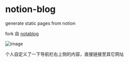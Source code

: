 # notion-blog

generate static pages from notion

fork 自 [notablog](https://github.com/dragonman225/notablog)

![image](https://user-images.githubusercontent.com/47984356/223145474-3ed3b38b-f2df-4072-9baa-cd246907d6a1.png)

个人自定义了一下导航栏右上侧的内容，直接链接至其它网址

